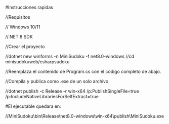 #Instrucciones rapidas

//Requisitos

//  Windows 10/11

//.NET 8 SDK

//Crear el proyecto

//dotnet new winforms -n MiniSudoku -f net8.0-windows
//cd minisudokuweb/csharpsudoku


//Reemplaza el contenido de Program.cs con el codigo completo de abajo.

//Compila y publica como .exe de un solo archivo

//dotnet publish -c Release -r win-x64 /p:PublishSingleFile=true /p:IncludeNativeLibrariesForSelfExtract=true


#El ejecutable quedara en:

//MiniSudoku\bin\Release\net8.0-windows\win-x64\publish\MiniSudoku.exe